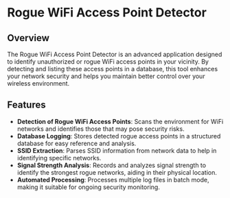 # Rogue WiFi Access Point Detector

## Overview

The Rogue WiFi Access Point Detector is an advanced application designed to identify unauthorized or rogue WiFi access points in your vicinity. 
By detecting and listing these access points in a database, this tool enhances your network security and helps you maintain better control over 
your wireless environment.

## Features

+ **Detection of Rogue WiFi Access Points**: Scans the environment for WiFi networks and identifies those that may pose security risks.
+ **Database Logging**: Stores detected rogue access points in a structured database for easy reference and analysis.
+ **SSID Extraction**: Parses SSID information from network data to help in identifying specific networks.
+ **Signal Strength Analysis**: Records and analyzes signal strength to identify the strongest rogue networks, aiding in their physical location.
+ **Automated Processing**: Processes multiple log files in batch mode, making it suitable for ongoing security monitoring.
